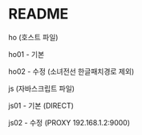 # README
ho (호스트 파일)

ho01 - 기본

ho02 - 수정 (소녀전선 한글패치경로 제외)


js (자바스크립트 파일)

js01 - 기본 (DIRECT)

js02 - 수정 (PROXY 192.168.1.2:9000)
